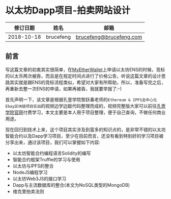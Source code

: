 # 以太坊Dapp项目-拍卖网站设计

|  修订日期  |   姓名    |          邮箱           |
| :--------: | :-------: | :---------------------: |
| 2018-10-18 | brucefeng | brucefeng@brucefeng.com |

## 前言

写这篇文章的初衷其实很简单，在[MyEtherWallet](https://www.myetherwallet.com/)上申请以太坊ENS的时候，竞标的以太币两次被吞，而且是在规定时间点进行了价格公告，听说这篇文章的设计思路其实就是跟ENS的竞标流程类似，希望对大家有所帮助，所以，准备写完之后，再重新去整一次ENS的申请，如果再被吞，我就要举报了:-)

首先声明一下，该文章是根据孔壹学院黎跃春老师的`Ethereum & IPFS去中心化Ebay区块链项目实战`的视频边学边敲代码整理而成的，视频完整版大家可以前往[孔壹学院官网](http://edu.kongyixueyuan.com/)付费学习，本文主要是本人用于项目整理，便于自己查询，不做任何商业用途。

现在回归到技术上来，这个项目其实涉及到蛮多的知识点的，是非常不错的以太坊智能合约以及Dapp学习项目，至少在目前而言，还没有看到特别好的学习项目被分享出来，通过该项目，我们可以掌握如下内容:

- 以太坊智能合约编程语言Solidity的编写
- 智能合约框架Truffle的学习与使用
- 以太坊与IPFS的整合
- NodeJS编程学习
- 以太坊Web3JS的接口学习
- Dapp与主流数据库的整合(本文为NoSQL类型的MongoDB)
- 维克里拍卖法则